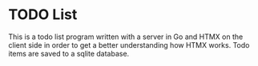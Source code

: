 # TODO List

This is a todo list program written with a server in Go and HTMX on the client
side in order to get a better understanding how HTMX works. Todo items are
saved to a sqlite database.
